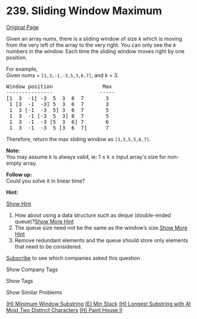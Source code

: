 # 239. Sliding Window Maximum

[Original Page](https://leetcode.com/problems/sliding-window-maximum/)

Given an array _nums_, there is a sliding window of size _k_ which is moving from the very left of the array to the very right. You can only see the _k_ numbers in the window. Each time the sliding window moves right by one position.

For example,  
Given _nums_ = `[1,3,-1,-3,5,3,6,7]`, and _k_ = 3.

<pre>Window position                Max
---------------               -----
[1  3  -1] -3  5  3  6  7       3
 1 [3  -1  -3] 5  3  6  7       3
 1  3 [-1  -3  5] 3  6  7       5
 1  3  -1 [-3  5  3] 6  7       5
 1  3  -1  -3 [5  3  6] 7       6
 1  3  -1  -3  5 [3  6  7]      7
</pre>

Therefore, return the max sliding window as `[3,3,5,5,6,7]`.

**Note:**  
You may assume _k_ is always valid, ie: 1 ≤ k ≤ input array's size for non-empty array.

**Follow up:**  
Could you solve it in linear time?

**Hint:**

[Show Hint](#)

1.  How about using a data structure such as deque (double-ended queue)?[Show More Hint](#)
2.  The queue size need not be the same as the window’s size.[Show More Hint](#)
3.  Remove redundant elements and the queue should store only elements that need to be considered.

<div>

[Subscribe](/subscribe/) to see which companies asked this question

</div>

<div>

<div id="company_tags" class="btn btn-xs btn-warning">Show Company Tags</div>

<span class="hidebutton" style="display: none;">[Amazon](/company/amazon/) [Google](/company/google/) [Zenefits](/company/zenefits/)</span></div>

<div>

<div id="tags" class="btn btn-xs btn-warning">Show Tags</div>

<span class="hidebutton" style="display: none;">[Heap](/tag/heap/)</span></div>

<div>

<div id="similar" class="btn btn-xs btn-warning">Show Similar Problems</div>

<span class="hidebutton">[(H) Minimum Window Substring](/problems/minimum-window-substring/) [(E) Min Stack](/problems/min-stack/) [(H) Longest Substring with At Most Two Distinct Characters](/problems/longest-substring-with-at-most-two-distinct-characters/) [(H) Paint House II](/problems/paint-house-ii/)</span></div>